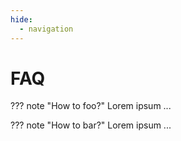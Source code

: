 ```yaml
---
hide:
  - navigation
---
```


# FAQ

??? note "How to foo?"
    Lorem ipsum ... 

??? note "How to bar?"
    Lorem ipsum ...